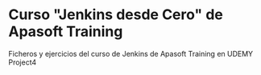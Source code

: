 # Curso "Jenkins desde Cero" de Apasoft Training
Ficheros y ejercicios del curso de Jenkins de Apasoft Training en UDEMY
Project4
